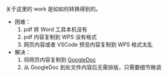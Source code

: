关于这里的 work 是如如何转换得到的。
- 困难：
    1. pdf 转 Word 工具本机没有
    2. pdf 内容复制到 WPS 没有格式
    3. 网页内容或者 VSCode 预览内容复制到 WPS 格式太乱
- 解决：
    1. 将网页内容复制到 [GoogleDoc](https://docs.google.com)
    2. 从 GoogleDoc 到处文件内容后无需排版，只需要细节微调